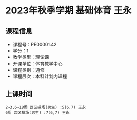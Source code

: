 # 2023年秋季学期 基础体育 王永






## 课程信息

- 课程号：PE00001.42
- 学分：1
- 教学类型：理论课
- 开课单位：体育教学中心
- 课程类别：通修
- 课程层次：本科计划内课程

## 上课时间

```
2~3,6~18周 西区操场(男生) :5(6,7) 王永
6周 西区操场(男生) :7(6,7) 王永
```


